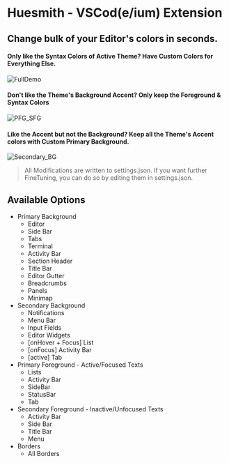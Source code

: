 # Huesmith - VSCod(e/ium) Extension

## Change bulk of your Editor's colors in seconds.

#### Only like the Syntax Colors of Active Theme? Have Custom Colors for Everything Else.
![FullDemo](huesmith/images/FULL_Q90.gif)

#### Don't like the Theme's Background Accent? Only keep the Foreground & Syntax Colors
![PFG_SFG](huesmith/images/PFG_SFG_Q100.gif)

#### Like the Accent but not the Background? Keep all the Theme's Accent colors with Custom Primary Background.
![Secondary_BG](huesmith/images/SBG_Q100.gif)

> All Modifications are written to settings.json. If you want further FineTuning, you can do so by editing them in settings.json.


## Available Options
- Primary Background
  - Editor
  - Side Bar
  - Tabs
  - Terminal
  - Activity Bar
  - Section Header
  - Title Bar
  - Editor Gutter
  - Breadcrumbs
  - Panels
  - Minimap
- Secondary Background
  - Notifications
  - Menu Bar
  - Input Fields
  - Editor Widgets
  - [onHover + Focus] List
  - [onFocus] Activity Bar
  - [active] Tab
- Primary Foreground - Active/Focused Texts
  - Lists
  - Activity Bar
  - SideBar
  - StatusBar
  - Tab
- Secondary Foreground - Inactive/Unfocused Texts
  - Activity Bar 
  - Side Bar 
  - Title Bar 
  - Menu 
- Borders
  - All Borders